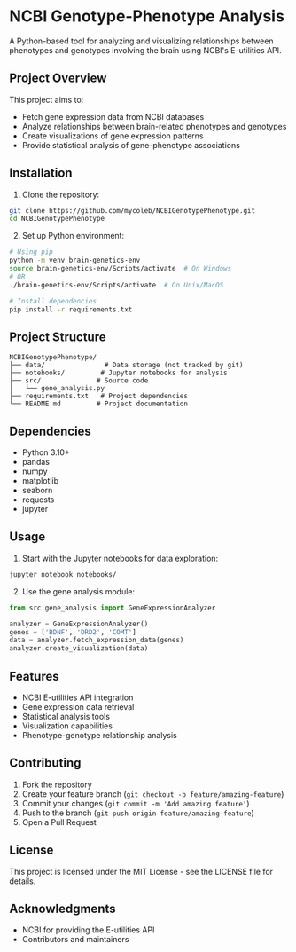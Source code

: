 # NCBI Genotype-Phenotype Analysis

A Python-based tool for analyzing and visualizing relationships between phenotypes and genotypes involving the brain using NCBI's E-utilities API.

## Project Overview

This project aims to:
- Fetch gene expression data from NCBI databases
- Analyze relationships between brain-related phenotypes and genotypes
- Create visualizations of gene expression patterns
- Provide statistical analysis of gene-phenotype associations

## Installation

1. Clone the repository:
```bash
git clone https://github.com/mycoleb/NCBIGenotypePhenotype.git
cd NCBIGenotypePhenotype
```

2. Set up Python environment:
```bash
# Using pip
python -m venv brain-genetics-env
source brain-genetics-env/Scripts/activate  # On Windows
# OR
./brain-genetics-env/Scripts/activate  # On Unix/MacOS

# Install dependencies
pip install -r requirements.txt
```

## Project Structure

```
NCBIGenotypePhenotype/
├── data/               # Data storage (not tracked by git)
├── notebooks/         # Jupyter notebooks for analysis
├── src/              # Source code
│   └── gene_analysis.py
├── requirements.txt   # Project dependencies
└── README.md         # Project documentation
```

## Dependencies

- Python 3.10+
- pandas
- numpy
- matplotlib
- seaborn
- requests
- jupyter

## Usage

1. Start with the Jupyter notebooks for data exploration:
```bash
jupyter notebook notebooks/
```

2. Use the gene analysis module:
```python
from src.gene_analysis import GeneExpressionAnalyzer

analyzer = GeneExpressionAnalyzer()
genes = ['BDNF', 'DRD2', 'COMT']
data = analyzer.fetch_expression_data(genes)
analyzer.create_visualization(data)
```

## Features

- NCBI E-utilities API integration
- Gene expression data retrieval
- Statistical analysis tools
- Visualization capabilities
- Phenotype-genotype relationship analysis

## Contributing

1. Fork the repository
2. Create your feature branch (`git checkout -b feature/amazing-feature`)
3. Commit your changes (`git commit -m 'Add amazing feature'`)
4. Push to the branch (`git push origin feature/amazing-feature`)
5. Open a Pull Request

## License

This project is licensed under the MIT License - see the LICENSE file for details.

## Acknowledgments

- NCBI for providing the E-utilities API
- Contributors and maintainers
